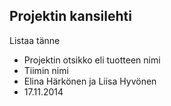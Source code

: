 
## Projektin kansilehti 

Listaa tänne

* Projektin otsikko eli tuotteen nimi
* Tiimin nimi
* Elina Härkönen ja Liisa Hyvönen
* 17.11.2014